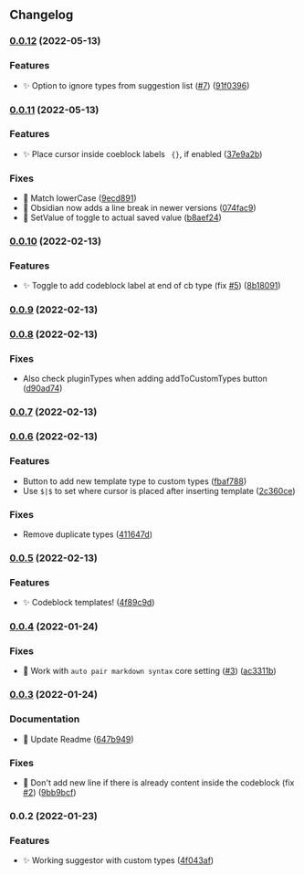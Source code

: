 ## Changelog
### [0.0.12](https://github.com/SkepticMystic/codeblock-completer/compare/0.0.11...0.0.12) (2022-05-13)


### Features

* :sparkles: Option to ignore types from suggestion list ([#7](https://github.com/SkepticMystic/codeblock-completer/issues/7)) ([91f0396](https://github.com/SkepticMystic/codeblock-completer/commit/91f0396e8b03baa35c890a5e9659854edbe1b6a6))

### [0.0.11](https://github.com/SkepticMystic/codeblock-completer/compare/0.0.10...0.0.11) (2022-05-13)


### Features

* :sparkles: Place cursor inside coeblock labels ` {}`, if enabled ([37e9a2b](https://github.com/SkepticMystic/codeblock-completer/commit/37e9a2b439ccf18a64938926ea4b2c24144818f1))


### Fixes

* :bug: Match lowerCase ([9ecd891](https://github.com/SkepticMystic/codeblock-completer/commit/9ecd891c498e81a16041246b91b70933264bd6a4))
* :bug: Obsidian now adds a line break in newer versions ([074fac9](https://github.com/SkepticMystic/codeblock-completer/commit/074fac9bf94655b06bf8f19500102c0db7367387))
* :bug: SetValue of toggle to actual saved value ([b8aef24](https://github.com/SkepticMystic/codeblock-completer/commit/b8aef24b8b9591196f9e5e55513fa9461fae60b6))

### [0.0.10](https://github.com/SkepticMystic/codeblock-completer/compare/0.0.9...0.0.10) (2022-02-13)


### Features

* :sparkles: Toggle to add codeblock label at end of cb type (fix [#5](https://github.com/SkepticMystic/codeblock-completer/issues/5)) ([8b18091](https://github.com/SkepticMystic/codeblock-completer/commit/8b18091e5ba82c0e2ec776a3035e1944482b7b20))

### [0.0.9](https://github.com/SkepticMystic/codeblock-completer/compare/0.0.8...0.0.9) (2022-02-13)

### [0.0.8](https://github.com/SkepticMystic/codeblock-completer/compare/0.0.7...0.0.8) (2022-02-13)


### Fixes

* Also check pluginTypes when adding addToCustomTypes button ([d90ad74](https://github.com/SkepticMystic/codeblock-completer/commit/d90ad743200350bca9760849c209ec8f261a4d8f))

### [0.0.7](https://github.com/SkepticMystic/codeblock-completer/compare/0.0.6...0.0.7) (2022-02-13)

### [0.0.6](https://github.com/SkepticMystic/codeblock-completer/compare/0.0.5...0.0.6) (2022-02-13)


### Features

* Button to add new template type to custom types ([fbaf788](https://github.com/SkepticMystic/codeblock-completer/commit/fbaf7883a6fd416dfb21d2121a9fb646db4be577))
* Use `$|$` to set where cursor is placed after inserting template ([2c360ce](https://github.com/SkepticMystic/codeblock-completer/commit/2c360ce1660ee0bc9a872b5f953ed1c4bc22c9c6))


### Fixes

* Remove duplicate types ([411647d](https://github.com/SkepticMystic/codeblock-completer/commit/411647d7921df2659480bd615c08747eacaaaecf))

### [0.0.5](https://github.com/SkepticMystic/codeblock-completer/compare/0.0.4...0.0.5) (2022-02-13)


### Features

* :sparkles: Codeblock templates! ([4f89c9d](https://github.com/SkepticMystic/codeblock-completer/commit/4f89c9d12238fc700853f296028cada29e495264))

### [0.0.4](https://github.com/SkepticMystic/codeblock-completer/compare/0.0.3...0.0.4) (2022-01-24)


### Fixes

* :bug: Work with `auto pair markdown syntax` core setting ([#3](https://github.com/SkepticMystic/codeblock-completer/issues/3)) ([ac3311b](https://github.com/SkepticMystic/codeblock-completer/commit/ac3311bf25dd369ba3fb4b017f5f09b629dc0b4e))

### [0.0.3](https://github.com/SkepticMystic/codeblock-completer/compare/0.0.2...0.0.3) (2022-01-24)


### Documentation

* :memo: Update Readme ([647b949](https://github.com/SkepticMystic/codeblock-completer/commit/647b94994f8e519d311cfee05a72fb18ebed9c35))


### Fixes

* :bug: Don't add new line if there is already content inside the codeblock (fix [#2](https://github.com/SkepticMystic/codeblock-completer/issues/2)) ([9bb9bcf](https://github.com/SkepticMystic/codeblock-completer/commit/9bb9bcf78edc36a9a0bf54f02f94a2434cf33ab8))

### 0.0.2 (2022-01-23)


### Features

* :sparkles: Working suggestor with custom types ([4f043af](https://github.com/SkepticMystic/codeblock-completer/commit/4f043afd5a2bca957c8a33bb1f0a3aeafdd8ad27))
